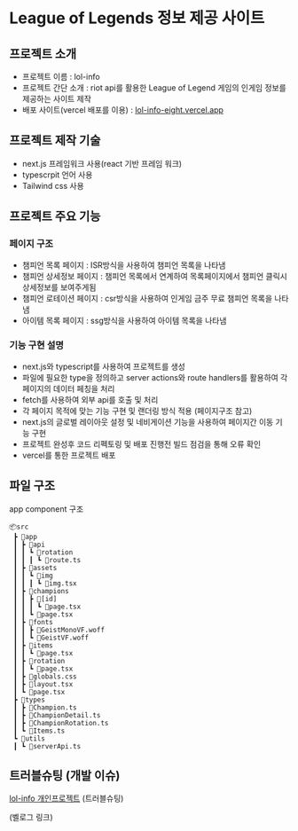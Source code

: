 # League of Legends 정보 제공 사이트

## 프로젝트 소개

- 프로젝트 이름 : lol-info <br />
- 프로젝트 간단 소개 : riot api를 활용한 League of Legend 게임의 인게임 정보를 제공하는 사이트 제작 <br />
- 배포 사이트(vercel 배포를 이용) : [lol-info-eight.vercel.app](https://lol-info-eight.vercel.app/)

## 프로젝트 제작 기술

- next.js 프레임워크 사용(react 기반 프레임 워크)
- typescrpit 언어 사용
- Tailwind css 사용

## 프로젝트 주요 기능

### 페이지 구조

- 챔피언 목록 페이지 : ISR방식을 사용하여 챔피언 목록을 나타냄
- 챔피언 상세정보 페이지 : 챔피언 목록에서 연계하여 목록페이지에서 챔피언 클릭시 상세정보를 보여주게됨
- 챔피언 로테이션 페이지 : csr방식을 사용하여 인게임 금주 무료 챔피언 목록을 나타냄
- 아이템 목록 페이지 : ssg방식을 사용하여 아이템 목록을 나타냄

### 기능 구현 설명

- next.js와 typescript를 사용하여 프로젝트를 생성
- 파일에 필요한 type을 정의하고 server actions와 route handlers를 활용하여 각페이지의 데이터 페칭을 처리
- fetch를 사용하여 외부 api를 호출 및 처리
- 각 페이지 목적에 맞는 기능 구현 및 랜더링 방식 적용 (페이지구조 참고)
- next.js의 글로벌 레이아웃 설정 및 네비게이션 기능을 사용하여 페이지간 이동 기능 구현
- 프로젝트 완성후 코드 리펙토링 및 배포 진행전 빌드 점검을 통해 오류 확인
- vercel를 통한 프로젝트 배포

## 파일 구조

app component 구조

```
📦src
 ┣ 📂app
 ┃ ┣ 📂api
 ┃ ┃ ┗ 📂rotation
 ┃ ┃ ┃ ┗ 📜route.ts
 ┃ ┣ 📂assets
 ┃ ┃ ┗ 📂img
 ┃ ┃ ┃ ┗ 📜img.tsx
 ┃ ┣ 📂champions
 ┃ ┃ ┣ 📂[id]
 ┃ ┃ ┃ ┗ 📜page.tsx
 ┃ ┃ ┗ 📜page.tsx
 ┃ ┣ 📂fonts
 ┃ ┃ ┣ 📜GeistMonoVF.woff
 ┃ ┃ ┗ 📜GeistVF.woff
 ┃ ┣ 📂items
 ┃ ┃ ┗ 📜page.tsx
 ┃ ┣ 📂rotation
 ┃ ┃ ┗ 📜page.tsx
 ┃ ┣ 📜globals.css
 ┃ ┣ 📜layout.tsx
 ┃ ┗ 📜page.tsx
 ┣ 📂types
 ┃ ┣ 📜Champion.ts
 ┃ ┣ 📜ChampionDetail.ts
 ┃ ┣ 📜ChampionRotation.ts
 ┃ ┗ 📜Items.ts
 ┗ 📂utils
 ┃ ┗ 📜serverApi.ts
```

## 트러블슈팅 (개발 이슈)

[lol-info 개인프로젝트](https://velog.io/@jgoncode/lol-info-%EA%B0%9C%EC%9D%B8%ED%94%84%EB%A1%9C%EC%A0%9D%ED%8A%B8-%ED%8A%B8%EB%9F%AC%EB%B8%94%EC%8A%88%ED%8C%85) (트러블슈팅) </br>

(벨로그 링크)
